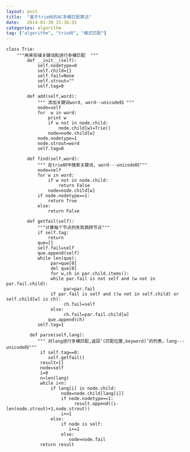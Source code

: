 ```yaml
---
layout: post
title:  "基于trie树的AC多模匹配算法"
date:   2014-01-30 15:36:55
categories: algorithm  
tag: ["algorithm", "trie树", "模式匹配"]
---
```

	class Trie:
		"""用来存储关键词和进行多模匹配  """
			def __init__(self):
				self.nodetype=0
				self.child={}
				self.fail=None
				self.strout=""
				self.tag=0

			def add(self,word):
				""" 添加关键词word, word--unicode码 """
				node=self
				for  w in word:
					print w
					if w not in node.child:
						node.child[w]=Trie()
					node=node.child[w]
				node.nodetype=1
				node.strout=word
				self.tag=0

			def find(self,word):
				""" 在trie树中搜索关键词, word---unicode码"""
				node=self
				for w in word:
					if w not in node.child:
						return False
					node=node.child[w]
				if node.nodetype==1:
					return True
				else:
					return False

			def getfail(self):
				"""计算每个节点的失败跳转节点"""
				if self.tag:
					return
				que=[]
				self.fail=self
				que.append(self)
				while len(que):
					 par=que[0]
					 del que[0]
					 for w,ch in par.child.items():
					 while par.fail is not self and (w not in par.fail.child):
						  par=par.fail
					 if par.fail is self and ((w not in self.child) or self.child[w] is ch):
						  ch.fail=self
					 else:
						  ch.fail=par.fail.child[w]
					que.append(ch)
				self.tag=1

			 def parse(self,lang):
				""" 对lang进行多模匹配,返回‘(匹配位置,keyword)’的列表，lang---unicode码"""
				 if self.tag==0:
					self.getfail()
				 result=[]
				 node=self
				 i=0
				 n=len(lang)
				 while i<n:
					 if lang[i] in node.child:
						 node=node.child[lang[i]]
						 if node.nodetype==1:
							  result.append((i-len(node.strout)+1,node.strout))
						 i+=1
					 else:
						 if node is self:
							i+=1
						 else:
							node=node.fail
				 return result
